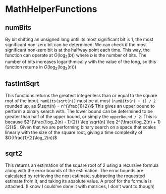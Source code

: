 # MathHelperFunctions

## numBits

By bit shifting an unsigned long until its most significant bit is 1, the most significant non-zero bit can be determined.
We can check if the most significant non-zero bit is at the halfway point each time. This way, the function can operate at $O(\log_2(b))$ where $b$ is the number of bits.
The number of bits increases logarithmically with the value of the long, so this function returns in $O(\log_2(\log_2(n)))$

## fastIntSqrt

This functions returns the greatest integer less than or equal to the square root of the input. `numBits(sqrt(n))` must be at most `(numBits(n) + 1) / 2` rounded up, as $\sqrt{n} = n^{\frac{1}{2}}$ This gives an upper bound to perform a binary search with.
The lower bound can be determined to be greater than half of the upper bound, or simply the `upperBound / 2`. This is because $2^{\frac{\log_2(n) - 1}{2}} \leq \sqrt{n} \leq 2^{\frac{\log_2(n) + 1}{2}}$
. Given that we are performing binary search on a space that scales linearly with the size of the square root, giving a time complexity of $O(\frac{1}{2}\log_2(n))$

## sqrt2

This returns an estimation of the square root of 2 using a recursive formula along with the error bounds of the estimation.
The error bounds are calculated by retrieving the next estimate, subtracting the requested estimate from it, and taking its absolute value.
A proof for the formula is attached. (I know I could've done it with matrices, I don't want to though)
